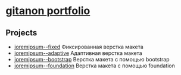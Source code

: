 # [gitanon portfolio](https://gitanon.github.io/)

## Projects

* [joremipsum--fixed](https://github.com/gitanon/gitanon.github.io/tree/master/projects/joremipsum--fixed)
  Фиксированная верстка макета
* [joremipsum--adaptive](https://github.com/gitanon/gitanon.github.io/tree/master/projects/joremipsum--adaptive)
  Адаптивная верстка макета
* [joremipsum--bootstrap](https://github.com/gitanon/gitanon.github.io/tree/master/projects/joremipsum--bootstrap)
  Верстка макета с помощью bootstrap
* [joremipsum--foundation](https://github.com/gitanon/gitanon.github.io/tree/master/projects/joremipsum--foundation)
  Верстка макета с помощью foundation